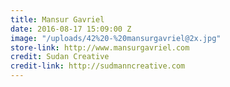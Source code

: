 ```yaml
---
title: Mansur Gavriel
date: 2016-08-17 15:09:00 Z
image: "/uploads/42%20-%20mansurgavriel@2x.jpg"
store-link: http://www.mansurgavriel.com
credit: Sudan Creative
credit-link: http://sudmanncreative.com
---
```


